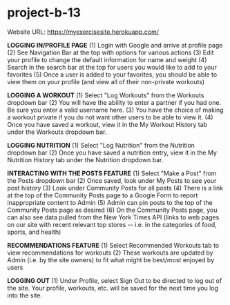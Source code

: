 # project-b-13
Website URL: https://myexercisesite.herokuapp.com/

**LOGGING IN/PROFILE PAGE**
(1) Login with Google and arrive at profile page
(2) See Navigation Bar at the top with options for various actions
(3) Edit your profile to change the default information for name and weight
(4) Search in the search bar at the top for users you would like to add to your favorites
(5) Once a user is added to your favorites, you should be able to view them on your profile (and view all of their non-private workouts)

**LOGGING A WORKOUT**
(1) Select "Log Workouts" from the Workouts dropdown bar
(2) You will have the ability to enter a partner if you had one. Be sure you enter a valid username here.
(3) You have the choice of making a workout private if you do not want other users to be able to view it.
(4) Once you have saved a workout, view it in the My Workout History tab under the Workouts dropdown bar.

**LOGGING NUTRITION**
(1) Select "Log Nutrition" from the Nutrition dropdown bar
(2) Once you have saved a nutrition entry, view it in the My Nutrition History tab under the Nutrition dropdown bar.

**INTERACTING WITH THE POSTS FEATURE**
(1) Select "Make a Post" from the Posts dropdown bar
(2) Once saved, look under My Posts to see your post history
(3) Look under Community Posts for all posts
(4) There is a link at the top of the Community Posts page to a Google Form to report inappropriate content to Admin
(5) Admin can pin posts to the top of the Community Posts page as desired
(6) On the Community Posts page, you can also see data pulled from the New York Times API (links to web pages on our site with recent relevant top stores -- i.e. in the categories of food, sports, and health)

**RECOMMENDATIONS FEATURE**
(1) Select Recommended Workouts tab to view recommendations for workouts
(2) These workouts are updated by Admin (i.e. by the site owners) to fit what might be best/most enjoyed by users

**LOGGING OUT**
(1) Under Profile, select Sign Out to be directed to log out of the site. Your profile, workouts, etc. will be saved for the next time you log into the site.